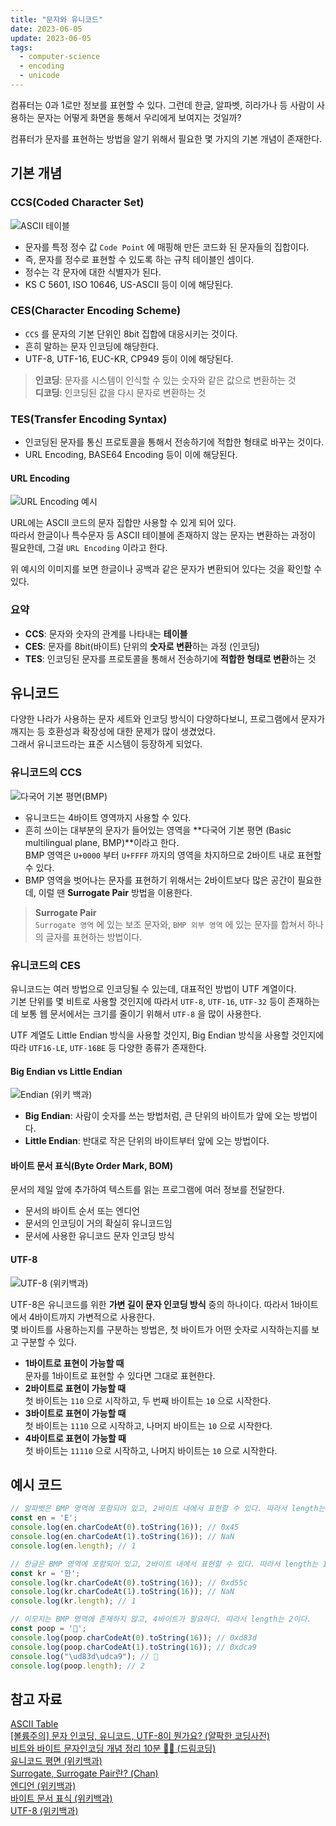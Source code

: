 ```yaml
---
title: "문자와 유니코드"
date: 2023-06-05
update: 2023-06-05
tags:
  - computer-science
  - encoding
  - unicode
---
```


컴퓨터는 0과 1로만 정보를 표현할 수 있다. 그런데 한글, 알파벳, 히라가나 등 사람이 사용하는 문자는 어떻게 화면을 통해서 우리에게 보여지는 것일까?

컴퓨터가 문자를 표현하는 방법을 알기 위해서 필요한 몇 가지의 기본 개념이 존재한다.  

## 기본 개념
### CCS(Coded Character Set)
![ASCII 테이블](./ascii-table.png)

- 문자를 특정 정수 값 `Code Point` 에 매핑해 만든 코드화 된 문자들의 집합이다.  
- 즉, 문자를 정수로 표현할 수 있도록 하는 규칙 테이블인 셈이다.  
- 정수는 각 문자에 대한 식별자가 된다.  
- KS C 5601, ISO 10646, US-ASCII 등이 이에 해당된다.  

### CES(Character Encoding Scheme)
- `CCS` 를 문자의 기본 단위인 8bit 집합에 대응시키는 것이다.  
- 흔히 말하는 문자 인코딩에 해당한다.  
- UTF-8, UTF-16, EUC-KR, CP949 등이 이에 해당된다.  

> **인코딩**: 문자를 시스템이 인식할 수 있는 숫자와 같은 값으로 변환하는 것  
> **디코딩**: 인코딩된 값을 다시 문자로 변환하는 것  

### TES(Transfer Encoding Syntax)
- 인코딩된 문자를 통신 프로토콜을 통해서 전송하기에 적합한 형태로 바꾸는 것이다.  
- URL Encoding, BASE64 Encoding 등이 이에 해당된다.  

#### URL Encoding
![URL Encoding 예시](./url_encoding.png)  

URL에는 ASCII 코드의 문자 집합만 사용할 수 있게 되어 있다.  
따라서 한글이나 특수문자 등 ASCII 테이블에 존재하지 않는 문자는 변환하는 과정이 필요한데, 그걸 `URL Encoding` 이라고 한다.  

위 예시의 이미지를 보면 한글이나 공백과 같은 문자가 변환되어 있다는 것을 확인할 수 있다.  

### 요약
- **CCS**: 문자와 숫자의 관계를 나타내는 **테이블**  
- **CES**: 문자를 8bit(바이트) 단위의 **숫자로 변환**하는 과정 (인코딩)  
- **TES**: 인코딩된 문자를 프로토콜을 통해서 전송하기에 **적합한 형태로 변환**하는 것  

## 유니코드
다양한 나라가 사용하는 문자 세트와 인코딩 방식이 다양하다보니, 프로그램에서 문자가 깨지는 등 호환성과 확장성에 대한 문제가 많이 생겼었다.  
그래서 유니코드라는 표준 시스템이 등장하게 되었다.  

### 유니코드의 CCS  
![다국어 기본 평면(BMP)](./bmp.png)  
- 유니코드는 4바이트 영역까지 사용할 수 있다.  
- 흔히 쓰이는 대부분의 문자가 들어있는 영역을 **다국어 기본 평면 (Basic multilingual plane, BMP)**이라고 한다.  
BMP 영역은 `U+0000` 부터 `U+FFFF` 까지의 영역을 차지하므로 2바이트 내로 표현할 수 있다.  
- BMP 영역을 벗어나는 문자를 표현하기 위해서는 2바이트보다 많은 공간이 필요한데, 이럴 땐 **Surrogate Pair** 방법을 이용한다.  
> **Surrogate Pair**  
> `Surrogate 영역` 에 있는 보조 문자와, `BMP 외부 영역` 에 있는 문자를 합쳐서 하나의 글자를 표현하는 방법이다.

### 유니코드의 CES
유니코드는 여러 방법으로 인코딩될 수 있는데, 대표적인 방법이 UTF 계열이다.  
기본 단위를 몇 비트로 사용할 것인지에 따라서 `UTF-8`, `UTF-16`, `UTF-32` 등이 존재하는데 보통 웹 문서에서는 크기를 줄이기 위해서 `UTF-8` 을 많이 사용한다.  

UTF 계열도 Little Endian 방식을 사용할 것인지, Big Endian 방식을 사용할 것인지에 따라 `UTF16-LE`, `UTF-16BE` 등 다양한 종류가 존재한다.  

#### Big Endian vs Little Endian  
![Endian (위키 백과)](./endian.png)  
- **Big Endian**: 사람이 숫자를 쓰는 방법처럼, 큰 단위의 바이트가 앞에 오는 방법이다.  
- **Little Endian**: 반대로 작은 단위의 바이트부터 앞에 오는 방법이다.  

#### 바이트 문서 표식(Byte Order Mark, BOM)
문서의 제일 앞에 추가하여 텍스트를 읽는 프로그램에 여러 정보를 전달한다.  
- 문서의 바이트 순서 또는 엔디언  
- 문서의 인코딩이 거의 확실히 유니코드임  
- 문서에 사용한 유니코드 문자 인코딩 방식  

#### UTF-8  
![UTF-8 (위키백과)](./utf-8.png)  

UTF-8은 유니코드를 위한 **가변 길이 문자 인코딩 방식** 중의 하나이다. 따라서 1바이트에서 4바이트까지 가변적으로 사용한다.  
몇 바이트를 사용하는지를 구분하는 방법은, 첫 바이트가 어떤 숫자로 시작하는지를 보고 구분할 수 있다.  

- **1바이트로 표현이 가능할 때**  
문자를 1바이트로 표현할 수 있다면 그대로 표현한다.  
- **2바이트로 표현이 가능할 때**  
첫 바이트는 `110` 으로 시작하고, 두 번째 바이트는 `10` 으로 시작한다.  
- **3바이트로 표현이 가능할 때**  
첫 바이트는 `1110` 으로 시작하고, 나머지 바이트는 `10` 으로 시작한다.  
- **4바이트로 표현이 가능할 때**  
첫 바이트는 `11110` 으로 시작하고, 나머지 바이트는 `10` 으로 시작한다.  

## 예시 코드
```js
// 알파벳은 BMP 영역에 포함되어 있고, 2바이트 내에서 표현할 수 있다. 따라서 length는 1이다.
const en = 'E';
console.log(en.charCodeAt(0).toString(16)); // 0x45
console.log(en.charCodeAt(1).toString(16)); // NaN
console.log(en.length); // 1

// 한글은 BMP 영역에 포함되어 있고, 2바이트 내에서 표현할 수 있다. 따라서 length는 1이다.
const kr = '한';
console.log(kr.charCodeAt(0).toString(16)); // 0xd55c
console.log(kr.charCodeAt(1).toString(16)); // NaN
console.log(kr.length); // 1

// 이모지는 BMP 영역에 존재하지 않고, 4바이트가 필요하다. 따라서 length는 2이다.
const poop = '💩';
console.log(poop.charCodeAt(0).toString(16)); // 0xd83d
console.log(poop.charCodeAt(1).toString(16)); // 0xdca9
console.log("\ud83d\udca9"); // 💩
console.log(poop.length); // 2
```







## 참고 자료
[ASCII Table](https://www.asciitable.com/)  
[[볼륨주의] 문자 인코딩, 유니코드, UTF-8이 뭔가요? (얄팍한 코딩사전)](https://www.youtube.com/watch?v=1jo6q4dihoU)  
[비트와 바이트 문자인코딩 개념 정리 10분 🙆‍♀️ (드림코딩)](https://www.youtube.com/watch?v=5IRFJt1C5o4)  
[유니코드 평면 (위키백과)](https://ko.wikipedia.org/wiki/%EC%9C%A0%EB%8B%88%EC%BD%94%EB%93%9C_%ED%8F%89%EB%A9%B4)  
[Surrogate, Surrogate Pair란? (Chan)](https://m.blog.naver.com/nakim02/221478419731)  
[엔디언 (위키백과)](https://ko.wikipedia.org/wiki/%EC%97%94%EB%94%94%EC%96%B8)  
[바이트 문서 표식 (위키백과)](https://ko.wikipedia.org/wiki/%EB%B0%94%EC%9D%B4%ED%8A%B8_%EC%88%9C%EC%84%9C_%ED%91%9C%EC%8B%9D)  
[UTF-8 (위키백과)](https://ko.wikipedia.org/wiki/UTF-8)  